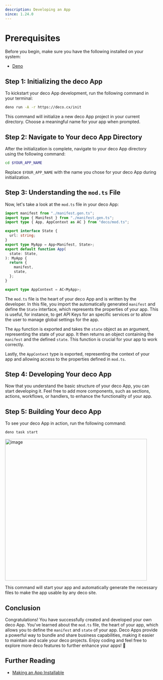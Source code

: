 ```yaml
---
description: Developing an App
since: 1.24.0
---
```


# Prerequisites

Before you begin, make sure you have the following installed on your system:

- [Deno](https://deno.land/)

## Step 1: Initializing the deco App

To kickstart your deco App development, run the following command in your
terminal:

```bash
deno run -A -r https://deco.cx/init
```

This command will initialize a new deco App project in your current directory.
Choose a meaningful name for your app when prompted.

## Step 2: Navigate to Your deco App Directory

After the initialization is complete, navigate to your deco App directory using
the following command:

```bash
cd $YOUR_APP_NAME
```

Replace `$YOUR_APP_NAME` with the name you chose for your deco App during
initialization.

## Step 3: Understanding the `mod.ts` File

Now, let's take a look at the `mod.ts` file in your deco App:

```ts
import manifest from "./manifest.gen.ts";
import type { Manifest } from "./manifest.gen.ts";
import type { App, AppContext as AC } from "deco/mod.ts";

export interface State {
  url: string;
}
export type MyApp = App<Manifest, State>;
export default function App(
  state: State,
): MyApp {
  return {
    manifest,
    state,
  };
}

export type AppContext = AC<MyApp>;
```

The `mod.ts` file is the heart of your deco App and is written by the developer.
In this file, you import the automatically generated `manifest` and define the
`State` interface, which represents the properties of your app. This is useful,
for instance, to get API Keys for an specific services or to allow the user to
manage global settings for the app.

The `App` function is exported and takes the `state` object as an argument,
representing the state of your app. It then returns an object containing the
`manifest` and the defined `state`. This function is crucial for your app to
work correctly.

Lastly, the `AppContext` type is exported, representing the context of your app
and allowing access to the properties defined in `mod.ts`.

## Step 4: Developing Your deco App

Now that you understand the basic structure of your deco App, you can start
developing it. Feel free to add more components, such as sections, actions,
workflows, or handlers, to enhance the functionality of your app.

## Step 5: Building Your deco App

To see your deco App in action, run the following command:

```bash
deno task start
```

<img width="466" alt="image" src="https://github.com/site/assets/5839364/a0dfa130-91e0-4542-84e6-29d4539c7cff">

This command will start your app and automatically generate the necessary files
to make the app usable by any deco site.

## Conclusion

Congratulations! You have successfully created and developed your own deco App.
You've learned about the `mod.ts` file, the heart of your app, which allows you
to define the `manifest` and `state` of your app. Deco Apps provide a powerful
way to bundle and share business capabilities, making it easier to maintain and
scale your deco projects. Enjoy coding and feel free to explore more deco
features to further enhance your apps! 🚀

## Further Reading

- [Making an App Installable](/docs/en/developing/making-an-app-installable)

